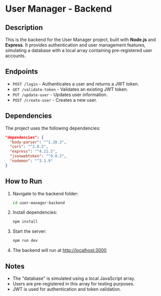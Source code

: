 
# User Manager - Backend

## Description

This is the backend for the User Manager project, built with **Node.js** and **Express**. It provides authentication and user management features, simulating a database with a local array containing pre-registered user accounts.

## Endpoints

- `POST /login` - Authenticates a user and returns a JWT token.
- `GET /validate-token` - Validates an existing JWT token.
- `PUT /update-user` - Updates user information.
- `POST /create-user` - Creates a new user.

## Dependencies

The project uses the following dependencies:

```json
"dependencies": {
  "body-parser": "^1.20.3",
  "cors": "^2.8.5",
  "express": "^4.21.2",
  "jsonwebtoken": "^9.0.2",
  "nodemon": "^3.1.9"
}
```

## How to Run

1. Navigate to the backend folder:
   ```sh
   cd user-manager-backend
   ```
2. Install dependencies:
   ```sh
   npm install
   ```
3. Start the server:
   ```sh
   npm run dev
   ```
4. The backend will run at [http://localhost:3000](http://localhost:3000)

## Notes

- The "database" is simulated using a local JavaScript array.
- Users are pre-registered in this array for testing purposes.
- JWT is used for authentication and token validation.

